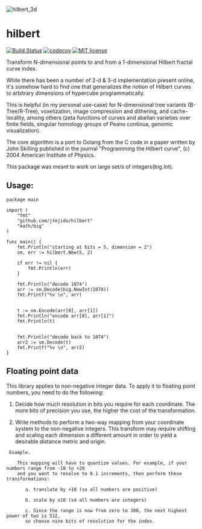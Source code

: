 ![hilbert_3d](https://c1.staticflickr.com/3/2666/4245088030_b00b1351de.jpg)

# hilbert

[![Build Status](https://travis-ci.org/jtejido/hilbert.svg?branch=master)](https://travis-ci.org/jtejido/hilbert) 
[![codecov](https://codecov.io/gh/jtejido/hilbert/branch/master/graph/badge.svg)](https://codecov.io/gh/jtejido/hilbert)
[![MIT license](http://img.shields.io/badge/license-MIT-brightgreen.svg)](http://opensource.org/licenses/MIT) 


Transform N-dimensional points to and from a 1-dimensional Hilbert fractal curve index.

While there has been a number of 2-d & 3-d implementation present online, it's somehow hard to find one that generalizes the notion of Hilbert curves to arbitrary dimensions of hypercube programmatically.

This is helpful (in my personal use-case) for N-dimensional tree variants (B-Tree/R-Tree), voxelization, image compression and dithering, and cache-locality, among others (zeta functions of curves
and abelian varieties over finite fields, singular homology groups of Peano continua, genomic visualization).

The core algorithm is a port to Golang from the C code in a paper written by John Skilling published in the journal "Programming the Hilbert curve", (c) 2004 American Institute of Physics.

This package was meant to work on large set/s of integers(big.Int).

## Usage:
 
```golang
package main

import (
	"fmt"
	"github.com/jtejido/hilbert"
	"math/big"
)

func main() {
	fmt.Println("starting at bits = 5, dimension = 2")
	sm, err := hilbert.New(5, 2)

	if err != nil {
		fmt.Println(err)
	}

	fmt.Println("decode 1074")
	arr := sm.Decode(big.NewInt(1074))
	fmt.Printf("%v \n", arr)
	

	t := sm.Encode(arr[0], arr[1])
	fmt.Println("encode arr[0], arr[1]")
	fmt.Println(t)
	

	fmt.Println("decode back to 1074")
	arr2 := sm.Decode(t)
	fmt.Printf("%v \n", arr2)
}
```

## Floating point data

 This library applies to non-negative integer data. To apply it to floating point numbers, you need to do the following:

 1. Decide how much resolution in bits you require for each coordinate. 
    The more bits of precision you use, the higher the cost of the transformation.

 2. Write methods to perform a two-way mapping from your coordinate system to the non-negative integers.
    This transform may require shifting and scaling each dimension a different amount in order to yield a desirable distance metric and origin. 

```
 Example.

    This mapping will have to quantize values. For example, if your numbers range from -10 to +20 
    and you want to resolve to 0.1 increments, then perform these transformations:

       a. translate by +10 (so all numbers are positive)

       b. scale by x10 (so all numbers are integers)

       c. Since the range is now from zero to 300, the next highest power of two is 512, 
       so choose nine bits of resolution for the index.
```
